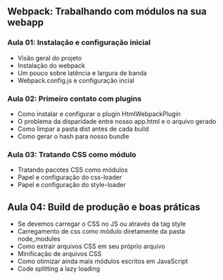 ## Webpack: Trabalhando com módulos na sua webapp

### Aula 01: Instalação e configuração inicial

- Visão geral do projeto
- Instalação do webpack
- Um pouco sobre latência e largura de banda
- Webpack.config.js e configuração incial

### Aula 02: Primeiro contato com plugins

- Como instalar e configurar o plugin HtmlWebpackPlugin
- O problema da disparidade entre nosso app.html e o arquivo gerado
- Como limpar a pasta dist antes de cada build
- Como gerar o hash para nosso bundle

### Aula 03: Tratando CSS como módulo

- Tratando pacotes CSS como módulos
- Papel e configuração do css-loader
- Papel e configuração do style-loader

## Aula 04: Build de produção e boas práticas

- Se devemos carregar o CSS no JS ou através da tag style
- Carregamento de css como módulo diretamente da pasta node_modules
- Como extrair arquivos CSS em seu próprio arquivo
- Minificação de arquivos CSS
- Como otimizar ainda mais módulos escritos em JavaScript
- Code splitting a lazy loading